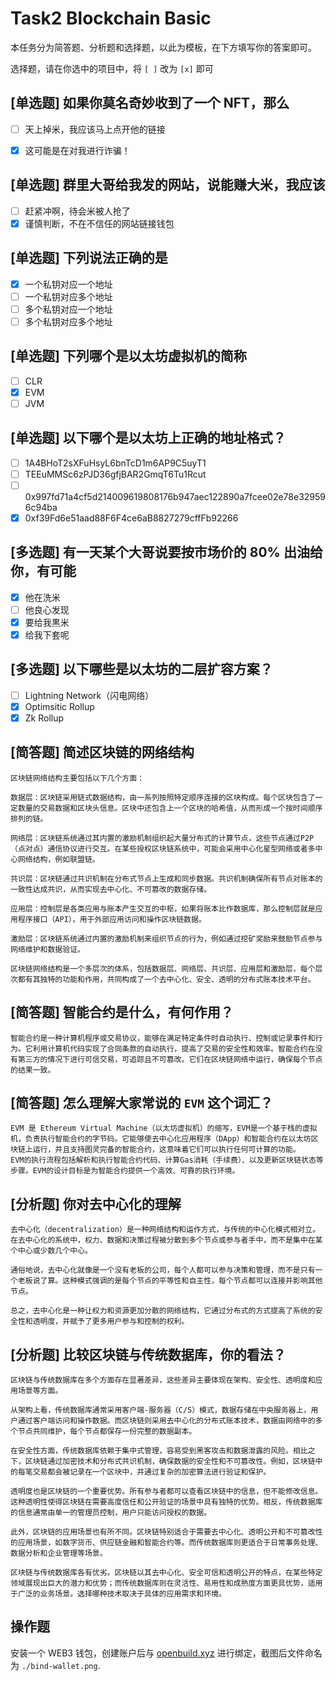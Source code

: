 # Task2 Blockchain Basic

本任务分为简答题、分析题和选择题，以此为模板，在下方填写你的答案即可。

选择题，请在你选中的项目中，将 `[ ]` 改为 `[x]` 即可

## [单选题] 如果你莫名奇妙收到了一个 NFT，那么

- [ ] 天上掉米，我应该马上点开他的链接
- [x] 这可能是在对我进行诈骗！



## [单选题] 群里大哥给我发的网站，说能赚大米，我应该

- [ ] 赶紧冲啊，待会米被人抢了
- [x] 谨慎判断，不在不信任的网站链接钱包

## [单选题] 下列说法正确的是

- [x] 一个私钥对应一个地址
- [ ] 一个私钥对应多个地址
- [ ] 多个私钥对应一个地址
- [ ] 多个私钥对应多个地址

 ## [单选题] 下列哪个是以太坊虚拟机的简称

- [ ] CLR
- [x] EVM
- [ ] JVM

## [单选题] 以下哪个是以太坊上正确的地址格式？

- [ ] 1A4BHoT2sXFuHsyL6bnTcD1m6AP9C5uyT1
- [ ] TEEuMMSc6zPJD36gfjBAR2GmqT6Tu1Rcut
- [ ] 0x997fd71a4cf5d214009619808176b947aec122890a7fcee02e78e329596c94ba
- [x] 0xf39Fd6e51aad88F6F4ce6aB8827279cffFb92266
      
## [多选题] 有一天某个大哥说要按市场价的 80% 出油给你，有可能

- [x] 他在洗米
- [ ] 他良心发现
- [x] 要给我黒米
- [x] 给我下套呢

## [多选题] 以下哪些是以太坊的二层扩容方案？

- [ ] Lightning Network（闪电网络）
- [x] Optimsitic Rollup
- [x] Zk Rollup

## [简答题] 简述区块链的网络结构

```
区块链网络结构主要包括以下几个方面：

数据层：区块链采用链式数据结构，由一系列按照特定顺序连接的区块构成。每个区块包含了一定数量的交易数据和区块头信息。区块中还包含上一个区块的哈希值，从而形成一个按时间顺序排列的链。

网络层：区块链系统通过其内置的激励机制组织起大量分布式的计算节点，这些节点通过P2P（点对点）通信协议进行交互。在某些授权区块链系统中，可能会采用中心化星型网络或者多中心网络结构，例如联盟链。

共识层：区块链通过共识机制在分布式节点上生成和同步数据。共识机制确保所有节点对账本的一致性达成共识，从而实现去中心化、不可篡改的数据存储。

应用层：控制层是各类应用与账本产生交互的中枢，如果将账本比作数据库，那么控制层就是应用程序接口（API），用于外部应用访问和操作区块链数据。

激励层：区块链系统通过内置的激励机制来组织节点的行为，例如通过挖矿奖励来鼓励节点参与网络维护和数据验证。

区块链网络结构是一个多层次的体系，包括数据层、网络层、共识层、应用层和激励层，每个层次都有其独特的功能和作用，共同构成了一个去中心化、安全、透明的分布式账本技术平台。
```



## [简答题] 智能合约是什么，有何作用？

```
智能合约是一种计算机程序或交易协议，能够在满足特定条件时自动执行、控制或记录事件和行为。它利用计算机代码实现了合同条款的自动执行，提高了交易的安全性和效率。智能合约在没有第三方的情况下进行可信交易，可追踪且不可篡改。它们在区块链网络中运行，确保每个节点的结果一致。
```



## [简答题] 怎么理解大家常说的 `EVM` 这个词汇？

```
EVM 是 Ethereum Virtual Machine（以太坊虚拟机）的缩写，EVM是一个基于栈的虚拟机，负责执行智能合约的字节码。它能够使去中心化应用程序（DApp）和智能合约在以太坊区块链上运行，并且支持图灵完备的智能合约，这意味着它们可以执行任何可计算的功能。
EVM的执行流程包括解析和执行智能合约代码、计算Gas消耗（手续费）、以及更新区块链状态等步骤。EVM的设计目标是为智能合约提供一个高效、可靠的执行环境。
```



## [分析题] 你对去中心化的理解

```
去中心化（decentralization）是一种网络结构和运作方式，与传统的中心化模式相对立。在去中心化的系统中，权力、数据和决策过程被分散到多个节点或参与者手中，而不是集中在某个中心或少数几个中心。

通俗地说，去中心化就像是一个没有老板的公司，每个人都可以参与决策和管理，而不是只有一个老板说了算。这种模式强调的是每个节点的平等性和自主性，每个节点都可以连接并影响其他节点。

总之，去中心化是一种让权力和资源更加分散的网络结构，它通过分布式的方式提高了系统的安全性和透明度，并赋予了更多用户参与和控制的权利。
```



## [分析题] 比较区块链与传统数据库，你的看法？

```
区块链与传统数据库在多个方面存在显著差异，这些差异主要体现在架构、安全性、透明度和应用场景等方面。

从架构上看，传统数据库通常采用客户端-服务器（C/S）模式，数据存储在中央服务器上，用户通过客户端访问和操作数据。而区块链则采用去中心化的分布式账本技术，数据由网络中的多个节点共同维护，每个节点都保存一份完整的数据副本。

在安全性方面，传统数据库依赖于集中式管理，容易受到黑客攻击和数据泄露的风险。相比之下，区块链通过加密技术和分布式共识机制，确保数据的安全性和不可篡改性。例如，区块链中的每笔交易都会被记录在一个区块中，并通过复杂的加密算法进行验证和保护。

透明度也是区块链的一个重要优势。所有参与者都可以查看区块链中的信息，但不能修改信息。这种透明性使得区块链在需要高度信任和公开验证的场景中具有独特的优势。相反，传统数据库的信息通常由单一的管理员控制，用户只能访问授权的数据。

此外，区块链的应用场景也有所不同。区块链特别适合于需要去中心化、透明公开和不可篡改性的应用场景，如数字货币、供应链金融和智能合约等。而传统数据库则更适合于日常事务处理、数据分析和企业管理等场景。

区块链与传统数据库各有优劣。区块链以其去中心化、安全可信和透明公开的特点，在某些特定领域展现出巨大的潜力和优势；而传统数据库则在灵活性、易用性和成熟度方面更具优势，适用于广泛的业务场景。选择哪种技术取决于具体的应用需求和环境。
```



## 操作题

安装一个 WEB3 钱包，创建账户后与 [openbuild.xyz](https://openbuild.xyz/profile) 进行绑定，截图后文件命名为 `./bind-wallet.png`.
